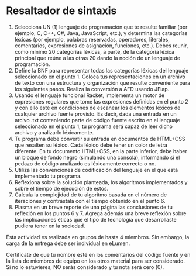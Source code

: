 # Resaltador de sintaxis

1. Selecciona UN (1) lenguaje de programación que te resulte familiar (por ejemplo, C, C++, C#, Java, JavaScript, etc.), y determina las categorías léxicas  (por ejemplo, palabras reservadas, operadores, literales, comentarios, expresiones de asignación, funciones, etc.). Debes reunir, como mínimo 20 categorías léxicas, a parte, de la categoría léxica principal que reúne a las otras 20 dando la noción de un lenguaje de programación.
2. Define la BNF para representar todas las categorías léxicas del lenguaje seleccionado en el punto 1. Coloca tus representaciones en un archivo de texto con una estructura y organización que resulte conveniente para los siguientes pasos. Realiza la conversión a AFD usando JFlap.
3. Usando el lenguaje funcional Racket, implementa un motor de expresiones regulares que tome las expresiones definidas en el punto 2 y con ello esté en condiciones de escanear los elementos léxicos de cualquier archivo fuente provisto. Es decir, dada una entrada en un arcivo .txt conteniendo parte de código fuente escrito en el lenguaje seleccionado en el punto 1, tu programa será capaz de leer dicho archivo y analizarlo léxicamente.
4. Tu programa debe convertir su entrada en documentos de HTML+CSS que resalten su léxico. Cada léxico debe tener un color de letra diferente. En tu documento HTML+CSS, en la parte inferior, debe haber un bloque de fondo negro (simulando una consola), informando si el pedazo de código analizado es léxicamente correcto o no.
5. Utiliza las convenciones de codificación del lenguaje en el que está implementado tu programa.
6. Reflexiona sobre la solución planteada, los algoritmos implementados y sobre el tiempo de ejecución de estos.
7. Calcula la complejidad de tu algoritmo basada en el número de iteraciones y contrástala con el tiempo obtenido en el punto 6.
8. Plasma en un breve reporte de una página las conclusiones de tu reflexión en los puntos 6 y 7. Agrega además una breve reflexión sobre las implicaciones éticas que el tipo de tecnología que desarrollaste pudiera tener en la sociedad.

Esta actividad es realizada en grupos de hasta 4 miembros. Sin embargo, la carga de la entrega debe ser individual en eLumen.

Certifícate de que tu nombre esté en los comentarios del código fuente y en la lista de miembros de equipo en los otros material para ser considerado. Si no lo estuvieres, NO serás considerado y tu nota será cero (0).

